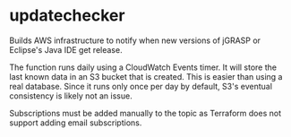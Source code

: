 # updatechecker

Builds AWS infrastructure to notify when new versions of jGRASP or Eclipse's
Java IDE get release.

The function runs daily using a CloudWatch Events timer. It will store the last
known data in an S3 bucket that is created. This is easier than using a real
database. Since it runs only once per day by default, S3's eventual consistency
is likely not an issue.

Subscriptions must be added manually to the topic as Terraform does not support
adding email subscriptions.